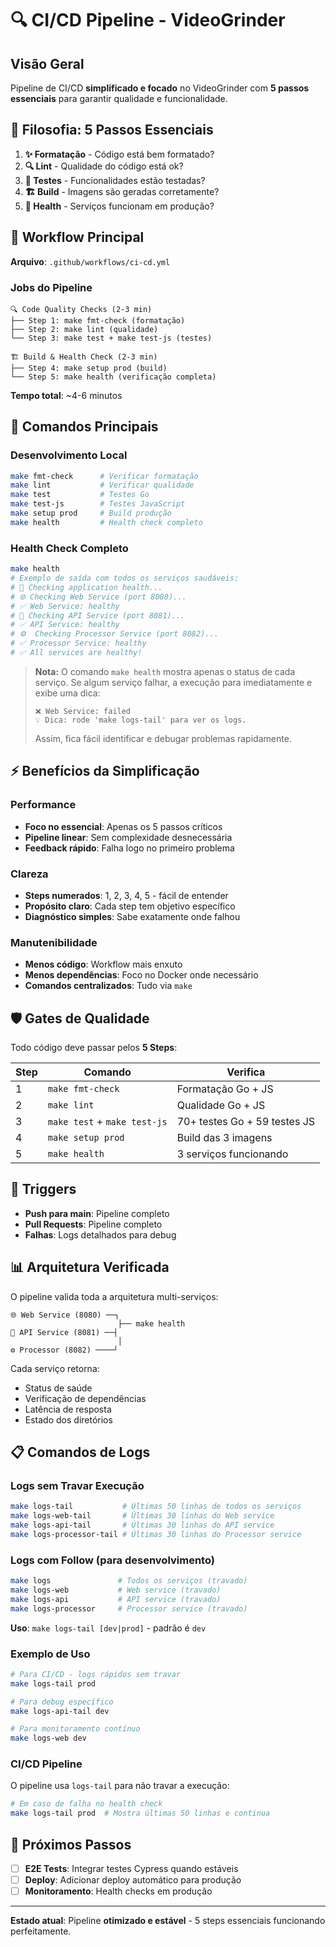 # 🔍 CI/CD Pipeline - VideoGrinder

## Visão Geral

Pipeline de CI/CD **simplificado e focado** no VideoGrinder com **5 passos essenciais** para garantir qualidade e funcionalidade.

## 🎯 Filosofia: 5 Passos Essenciais

1. **✨ Formatação** - Código está bem formatado?
2. **🔍 Lint** - Qualidade do código está ok?
3. **🧪 Testes** - Funcionalidades estão testadas?
4. **🏗️ Build** - Imagens são geradas corretamente?
5. **🚀 Health** - Serviços funcionam em produção?

## 🚀 Workflow Principal

**Arquivo**: `.github/workflows/ci-cd.yml`

### Jobs do Pipeline

```
🔍 Code Quality Checks (2-3 min)
├── Step 1: make fmt-check (formatação)
├── Step 2: make lint (qualidade)
└── Step 3: make test + make test-js (testes)

🏗️ Build & Health Check (2-3 min)
├── Step 4: make setup prod (build)
└── Step 5: make health (verificação completa)
```

**Tempo total**: ~4-6 minutos

## 🔧 Comandos Principais

### Desenvolvimento Local
```bash
make fmt-check      # Verificar formatação
make lint           # Verificar qualidade
make test           # Testes Go
make test-js        # Testes JavaScript
make setup prod     # Build produção
make health         # Health check completo
```

### Health Check Completo
```bash
make health
# Exemplo de saída com todos os serviços saudáveis:
# 🏥 Checking application health...
# 🌐 Checking Web Service (port 8080)...
# ✅ Web Service: healthy
# 🔌 Checking API Service (port 8081)...
# ✅ API Service: healthy
# ⚙️  Checking Processor Service (port 8082)...
# ✅ Processor Service: healthy
# ✅ All services are healthy!
```

> **Nota:**
> O comando `make health` mostra apenas o status de cada serviço.
> Se algum serviço falhar, a execução para imediatamente e exibe uma dica:
> 
> ```
> ❌ Web Service: failed
> 💡 Dica: rode 'make logs-tail' para ver os logs.
> ```
> Assim, fica fácil identificar e debugar problemas rapidamente.

## ⚡ Benefícios da Simplificação

### Performance
- **Foco no essencial**: Apenas os 5 passos críticos
- **Pipeline linear**: Sem complexidade desnecessária
- **Feedback rápido**: Falha logo no primeiro problema

### Clareza
- **Steps numerados**: 1, 2, 3, 4, 5 - fácil de entender
- **Propósito claro**: Cada step tem objetivo específico
- **Diagnóstico simples**: Sabe exatamente onde falhou

### Manutenibilidade
- **Menos código**: Workflow mais enxuto
- **Menos dependências**: Foco no Docker onde necessário
- **Comandos centralizados**: Tudo via `make`

## 🛡️ Gates de Qualidade

Todo código deve passar pelos **5 Steps**:

| Step | Comando | Verifica |
|------|---------|----------|
| 1 | `make fmt-check` | Formatação Go + JS |
| 2 | `make lint` | Qualidade Go + JS |
| 3 | `make test` + `make test-js` | 70+ testes Go + 59 testes JS |
| 4 | `make setup prod` | Build das 3 imagens |
| 5 | `make health` | 3 serviços funcionando |

## 🔄 Triggers

- **Push para main**: Pipeline completo
- **Pull Requests**: Pipeline completo
- **Falhas**: Logs detalhados para debug

## 📊 Arquitetura Verificada

O pipeline valida toda a arquitetura multi-serviços:

```
🌐 Web Service (8080) ──┐
                        ├── make health
🔌 API Service (8081) ──┤
                        │
⚙️ Processor (8082) ────┘
```

Cada serviço retorna:
- Status de saúde
- Verificação de dependências
- Latência de resposta
- Estado dos diretórios

## 📋 Comandos de Logs

### Logs sem Travar Execução
```bash
make logs-tail           # Últimas 50 linhas de todos os serviços
make logs-web-tail       # Últimas 30 linhas do Web service
make logs-api-tail       # Últimas 30 linhas do API service  
make logs-processor-tail # Últimas 30 linhas do Processor service
```

### Logs com Follow (para desenvolvimento)
```bash
make logs               # Todos os serviços (travado)
make logs-web           # Web service (travado)
make logs-api           # API service (travado)
make logs-processor     # Processor service (travado)
```

**Uso**: `make logs-tail [dev|prod]` - padrão é `dev`

### Exemplo de Uso
```bash
# Para CI/CD - logs rápidos sem travar
make logs-tail prod

# Para debug específico
make logs-api-tail dev

# Para monitoramento contínuo
make logs-web dev
```

### CI/CD Pipeline
O pipeline usa `logs-tail` para não travar a execução:
```bash
# Em caso de falha no health check
make logs-tail prod  # Mostra últimas 50 linhas e continua
```

## 🎯 Próximos Passos

- [ ] **E2E Tests**: Integrar testes Cypress quando estáveis
- [ ] **Deploy**: Adicionar deploy automático para produção
- [ ] **Monitoramento**: Health checks em produção

---

**Estado atual**: Pipeline **otimizado e estável** - 5 steps essenciais funcionando perfeitamente.
